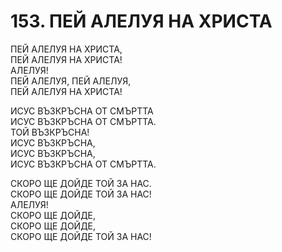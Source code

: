 # 153. ПЕЙ АЛЕЛУЯ НА ХРИСТА
  
ПЕЙ АЛЕЛУЯ НА ХРИСТА,  
ПЕЙ АЛЕЛУЯ НА ХРИСТА!  
АЛЕЛУЯ!  
ПЕЙ АЛЕЛУЯ, ПЕЙ АЛЕЛУЯ,  
ПЕЙ АЛЕЛУЯ НА ХРИСТА!  
  
ИСУС ВЪЗКРЪСНА ОТ СМЪРТТА  
ИСУС ВЪЗКРЪСНА ОТ СМЪРТТА.  
ТОЙ ВЪЗКРЪСНА!  
ИСУС ВЪЗКРЪСНА,  
ИСУС ВЪЗКРЪСНА,  
ИСУС ВЪЗКРЪСНА ОТ СМЪРТТА.  
  
СКОРО ЩЕ ДОЙДЕ ТОЙ ЗА НАС.  
СКОРО ЩЕ ДОЙДE ТОЙ ЗА НАС!  
АЛЕЛУЯ!  
СКОРО ЩЕ ДОЙДЕ,  
СКОРО ЩЕ ДОЙДЕ,  
СКОРО ЩЕ ДОЙДЕ ТОЙ ЗА НАС!  


<DownloadsButton pdf="/pdf/153-pej-aleluq-na-hrista.pdf" />

<DownloadChordsButton pdf="/chords/153-pej-aleluq-na-hrista_akord.pdf"/>

